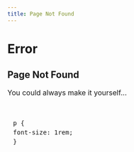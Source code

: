 ```yaml
---
title: Page Not Found
---
```


<h1 id="section">Error</h1>

<div class="readable-width">

## Page Not Found

<div id="suggestions"></div>

<noscript>You could always make it yourself...</noscript>

<style contenteditable style="display: block; white-space: pre-line; overflow-x: auto; background: var(--black); font-family: 'Fira Code', monospace; padding: 0.8rem; border: 2px solid light-dark(var(--white), var(--grey)); line-height: 150%;">
p {
    font-size: 1rem;
}

</style>

<script src="/assets/scripts/404-guesser.js"></script>

</div>
